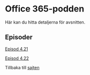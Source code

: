 # Office 365-podden

Här kan du hitta detaljerna för avsnitten.

## Episoder

[Episod 4.21](/podd/S04E21.html)

[Episod 4.22](/podd/S04E22.html)

Tillbaka till [sajten][def]

[def]: index.html
